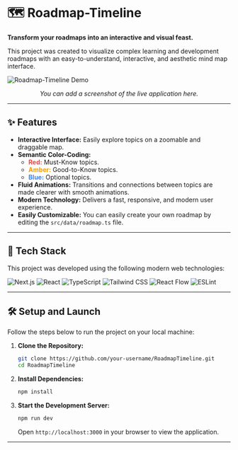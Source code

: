 # 🗺️ Roadmap-Timeline

**Transform your roadmaps into an interactive and visual feast.**

This project was created to visualize complex learning and development roadmaps with an easy-to-understand, interactive, and aesthetic mind map interface.

![Roadmap-Timeline Demo](https://via.placeholder.com/800x400.png?text=Add+Your+Project+Screenshot+Here)
*<p align="center">You can add a screenshot of the live application here.</p>*

---

## ✨ Features

- **Interactive Interface:** Easily explore topics on a zoomable and draggable map.
- **Semantic Color-Coding:**
  - <span style="color:#ef4444">**Red:**</span> Must-Know topics.
  - <span style="color:#f59e0b">**Amber:**</span> Good-to-Know topics.
  - <span style="color:#3b82f6">**Blue:**</span> Optional topics.
- **Fluid Animations:** Transitions and connections between topics are made clearer with smooth animations.
- **Modern Technology:** Delivers a fast, responsive, and modern user experience.
- **Easily Customizable:** You can easily create your own roadmap by editing the `src/data/roadmap.ts` file.

---

## 🚀 Tech Stack

This project was developed using the following modern web technologies:

![Next.js](https://img.shields.io/badge/next.js-000000?style=for-the-badge&logo=nextdotjs&logoColor=white)
![React](https://img.shields.io/badge/React-20232A?style=for-the-badge&logo=react&logoColor=61DAFB)
![TypeScript](https://img.shields.io/badge/TypeScript-007ACC?style=for-the-badge&logo=typescript&logoColor=white)
![Tailwind CSS](https://img.shields.io/badge/Tailwind_CSS-38B2AC?style=for-the-badge&logo=tailwind-css&logoColor=white)
![React Flow](https://img.shields.io/badge/React_Flow-0072E3?style=for-the-badge&logo=react&logoColor=white)
![ESLint](https://img.shields.io/badge/ESLint-4B32C3?style=for-the-badge&logo=eslint&logoColor=white)

---

## 🛠️ Setup and Launch

Follow the steps below to run the project on your local machine:

1. **Clone the Repository:**
   ```bash
   git clone https://github.com/your-username/RoadmapTimeline.git
   cd RoadmapTimeline
   ```

2. **Install Dependencies:**
   ```bash
   npm install
   ```

3. **Start the Development Server:**
   ```bash
   npm run dev
   ```

   Open `http://localhost:3000` in your browser to view the application.

---

